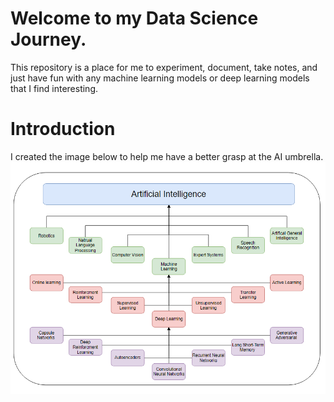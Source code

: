# Welcome to my Data Science Journey.
This repository is a place for me to experiment, document, take notes, and just have fun with any 
machine learning models or deep learning models that I find interesting.

# Introduction
I created the image below to help me have a better grasp at the AI umbrella. 
![alt text](media/basic-understanding.png)
